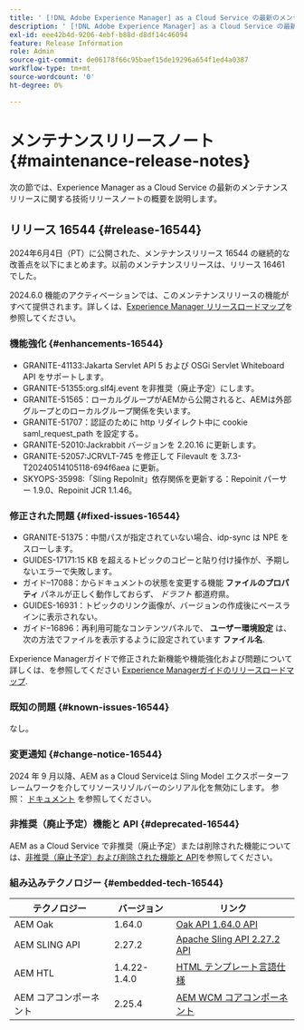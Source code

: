 ```yaml
---
title: ' [!DNL Adobe Experience Manager] as a Cloud Service の最新のメンテナンスリリースノート'
description: ' [!DNL Adobe Experience Manager] as a Cloud Service の最新のメンテナンスリリースノート'
exl-id: eee42b4d-9206-4ebf-b88d-d8df14c46094
feature: Release Information
role: Admin
source-git-commit: de06178f66c95baef15de19296a654f1ed4a0387
workflow-type: tm+mt
source-wordcount: '0'
ht-degree: 0%

---
```


# メンテナンスリリースノート {#maintenance-release-notes}

次の節では、Experience Manager as a Cloud Service の最新のメンテナンスリリースに関する技術リリースノートの概要を説明します。

## リリース 16544 {#release-16544}

2024年6月4日（PT）に公開された、メンテナンスリリース 16544 の継続的な改善点を以下にまとめます。以前のメンテナンスリリースは、リリース 16461 でした。

2024.6.0 機能のアクティベーションでは、このメンテナンスリリースの機能がすべて提供されます。詳しくは、[Experience Manager リリースロードマップ](https://experienceleague.adobe.com/ja/docs/experience-manager-release-information/aem-release-updates/update-releases-roadmap)を参照してください。

### 機能強化 {#enhancements-16544}

* GRANITE-41133:Jakarta Servlet API 5 および OSGi Servlet Whiteboard API をサポートします。
* GRANITE-51355:org.slf4j.event を非推奨（廃止予定）にします。
* GRANITE-51565：ローカルグループがAEMから公開されると、AEMは外部グループとのローカルグループ関係を失います。
* GRANITE-51707：認証のために http リダイレクト中に cookie saml_request_path を設定する。
* GRANITE-52010:Jackrabbit バージョンを 2.20.16 に更新します。
* GRANITE-52057:JCRVLT-745 を修正して Filevault を 3.7.3-T20240514105118-694f6aea に更新。
* SKYOPS-35998:「Sling RepoInit」依存関係を更新する：Repoinit パーサー 1.9.0、Repoinit JCR 1.1.46。

### 修正された問題 {#fixed-issues-16544}

* GRANITE-51375：中間パスが指定されていない場合、idp-sync は NPE をスローします。
* GUIDES-17171:15 KB を超えるトピックのコピーと貼り付け操作が、予期しないエラーで失敗します。
* ガイド–17088：からドキュメントの状態を変更する機能 **ファイルのプロパティ** パネルが正しく動作しておらず、 *ドラフト* 都道府県。
* GUIDES-16931：トピックのリンク画像が、バージョンの作成後にベースラインに表示されない。
* ガイド–16896：再利用可能なコンテンツパネルで、 **ユーザー環境設定** は、次の方法でファイルを表示するように設定されています **ファイル名**.

Experience Managerガイドで修正された新機能や機能強化および問題について詳しくは、を参照してください [Experience Managerガイドのリリースロードマップ](https://experienceleague.adobe.com/en/docs/experience-manager-guides/using/release-info/aem-guides-releases-roadmap).

### 既知の問題 {#known-issues-16544}

なし。

### 変更通知 {#change-notice-16544}

2024 年 9 月以降、AEM as a Cloud Serviceは Sling Model エクスポーターフレームワークを介してリソースリゾルバーのシリアル化を無効にします。 参照： [ドキュメント](/help/implementing/developing/hybrid/disallow-the-serialization-of-resourceresolvers-via-sling-model-exporter.md) を参照してください。

### 非推奨（廃止予定）機能と API {#deprecated-16544}

AEM as a Cloud Service で非推奨（廃止予定）または削除された機能については、[非推奨（廃止予定）および削除された機能と API](/help/release-notes/deprecated-removed-features.md)を参照してください。

### 組み込みテクノロジー {#embedded-tech-16544}

| テクノロジー | バージョン | リンク |
|---|---|---|
| AEM Oak | 1.64.0 | [Oak API 1.64.0 API](https://www.javadoc.io/doc/org.apache.jackrabbit/oak-api/1.64.0/index.html) |
| AEM SLING API | 2.27.2 | [Apache Sling API 2.27.2 API](https://www.javadoc.io/doc/org.apache.sling/org.apache.sling.api/latest/index.html) |
| AEM HTL | 1.4.22-1.4.0 | [HTML テンプレート言語仕様](https://github.com/adobe/htl-spec) |
| AEM コアコンポーネント | 2.25.4 | [AEM WCM コアコンポーネント](https://github.com/adobe/aem-core-wcm-components) |

